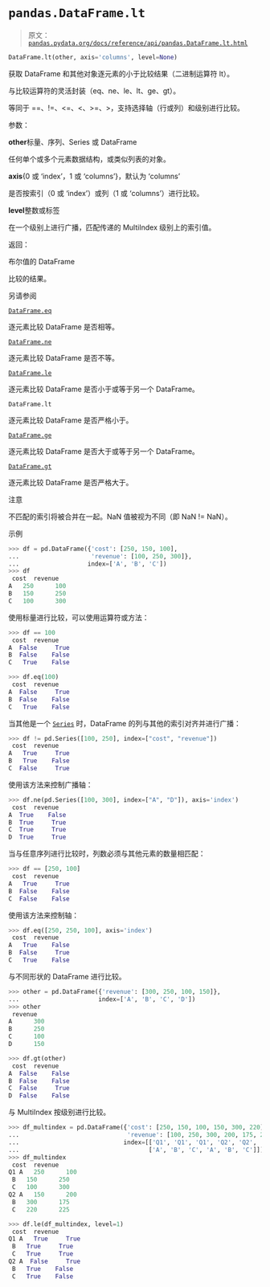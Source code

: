 # `pandas.DataFrame.lt`

> 原文：[`pandas.pydata.org/docs/reference/api/pandas.DataFrame.lt.html`](https://pandas.pydata.org/docs/reference/api/pandas.DataFrame.lt.html)

```py
DataFrame.lt(other, axis='columns', level=None)
```

获取 DataFrame 和其他对象逐元素的小于比较结果（二进制运算符 lt）。

与比较运算符的灵活封装（eq、ne、le、lt、ge、gt）。

等同于 ==、!=、<=、<、>=、>，支持选择轴（行或列）和级别进行比较。

参数：

**other**标量、序列、Series 或 DataFrame

任何单个或多个元素数据结构，或类似列表的对象。

**axis**{0 或 ‘index’，1 或 ‘columns’}，默认为 ‘columns’

是否按索引（0 或 ‘index’）或列（1 或 ‘columns’）进行比较。

**level**整数或标签

在一个级别上进行广播，匹配传递的 MultiIndex 级别上的索引值。

返回：

布尔值的 DataFrame

比较的结果。

另请参阅

[`DataFrame.eq`](https://pandas.pydata.org/docs/reference/api/pandas.DataFrame.eq.html#pandas.DataFrame.eq "pandas.DataFrame.eq")

逐元素比较 DataFrame 是否相等。

[`DataFrame.ne`](https://pandas.pydata.org/docs/reference/api/pandas.DataFrame.ne.html#pandas.DataFrame.ne "pandas.DataFrame.ne")

逐元素比较 DataFrame 是否不等。

[`DataFrame.le`](https://pandas.pydata.org/docs/reference/api/pandas.DataFrame.le.html#pandas.DataFrame.le "pandas.DataFrame.le")

逐元素比较 DataFrame 是否小于或等于另一个 DataFrame。

`DataFrame.lt`

逐元素比较 DataFrame 是否严格小于。

[`DataFrame.ge`](https://pandas.pydata.org/docs/reference/api/pandas.DataFrame.ge.html#pandas.DataFrame.ge "pandas.DataFrame.ge")

逐元素比较 DataFrame 是否大于或等于另一个 DataFrame。

[`DataFrame.gt`](https://pandas.pydata.org/docs/reference/api/pandas.DataFrame.gt.html#pandas.DataFrame.gt "pandas.DataFrame.gt")

逐元素比较 DataFrame 是否严格大于。

注意

不匹配的索引将被合并在一起。NaN 值被视为不同（即 NaN != NaN）。

示例

```py
>>> df = pd.DataFrame({'cost': [250, 150, 100],
...                    'revenue': [100, 250, 300]},
...                   index=['A', 'B', 'C'])
>>> df
 cost  revenue
A   250      100
B   150      250
C   100      300 
```

使用标量进行比较，可以使用运算符或方法：

```py
>>> df == 100
 cost  revenue
A  False     True
B  False    False
C   True    False 
```

```py
>>> df.eq(100)
 cost  revenue
A  False     True
B  False    False
C   True    False 
```

当其他是一个 [`Series`](https://pandas.pydata.org/docs/reference/api/pandas.Series.html#pandas.Series "pandas.Series") 时，DataFrame 的列与其他的索引对齐并进行广播：

```py
>>> df != pd.Series([100, 250], index=["cost", "revenue"])
 cost  revenue
A   True     True
B   True    False
C  False     True 
```

使用该方法来控制广播轴：

```py
>>> df.ne(pd.Series([100, 300], index=["A", "D"]), axis='index')
 cost  revenue
A  True    False
B  True     True
C  True     True
D  True     True 
```

当与任意序列进行比较时，列数必须与其他元素的数量相匹配：

```py
>>> df == [250, 100]
 cost  revenue
A   True     True
B  False    False
C  False    False 
```

使用该方法来控制轴：

```py
>>> df.eq([250, 250, 100], axis='index')
 cost  revenue
A   True    False
B  False     True
C   True    False 
```

与不同形状的 DataFrame 进行比较。

```py
>>> other = pd.DataFrame({'revenue': [300, 250, 100, 150]},
...                      index=['A', 'B', 'C', 'D'])
>>> other
 revenue
A      300
B      250
C      100
D      150 
```

```py
>>> df.gt(other)
 cost  revenue
A  False    False
B  False    False
C  False     True
D  False    False 
```

与 MultiIndex 按级别进行比较。

```py
>>> df_multindex = pd.DataFrame({'cost': [250, 150, 100, 150, 300, 220],
...                              'revenue': [100, 250, 300, 200, 175, 225]},
...                             index=[['Q1', 'Q1', 'Q1', 'Q2', 'Q2', 'Q2'],
...                                    ['A', 'B', 'C', 'A', 'B', 'C']])
>>> df_multindex
 cost  revenue
Q1 A   250      100
 B   150      250
 C   100      300
Q2 A   150      200
 B   300      175
 C   220      225 
```

```py
>>> df.le(df_multindex, level=1)
 cost  revenue
Q1 A   True     True
 B   True     True
 C   True     True
Q2 A  False     True
 B   True    False
 C   True    False 
```

